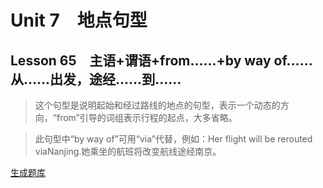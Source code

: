﻿ # Unit 7　地点句型
 ## Lesson 65　主语+谓语+from……+by way of……从……出发，途经……到……
 
> 这个句型是说明起始和经过路线的地点的句型，表示一个动态的方向，“from”引导的词组表示行程的起点，大多省略。

> 此句型中“by way of”可用“via”代替，例如：Her flight will be rerouted viaNanjing.她乘坐的航班将改变航线途经南京。


 [生成题库](./sentence/f065.json)